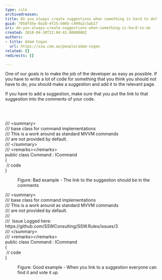 ```yaml
---
type: rule
archivedreason: 
title: Do you always create suggestions when something is hard to do?
guid: 7058fd5e-0a18-4f25-b085-c499a2c5ab17
uri: do-you-always-create-suggestions-when-something-is-hard-to-do
created: 2018-04-30T22:04:43.0000000Z
authors:
- title: Adam Cogan
  url: https://ssw.com.au/people/adam-cogan
related: []
redirects: []

---
```



<p>One of our goals is to make the job of the developer as easy as possible. If you have to write a lot of code for something that you think you should not have to do, you should make a suggestion and add it to the relevant page.<br></p><p>If you have to add a suggestion, make sure that you put the link to that suggestion into the comments of your code.​​<br></p>
<br><excerpt class='endintro'></excerpt><br>
<p class="ssw15-rteElement-CodeArea">/// &lt;summary&gt;<br>/// base class for command implementations<br>/// This is a work around as standard MVVM commands<br>/// are not provided by default. <br>/// &lt;/summary&gt;<br>/// &lt;remarks&gt;&lt;/remarks&gt;<br>public class Command &#58; ICommand<br>&#123;<br>&#160;// code<br>&#125;​</p><dd class="ssw15-rteElement-FigureBad">Figure&#58; Bad example - The link to the suggestion should be in the comments​<br></dd><p class="ssw15-rteElement-CodeArea">​/// &lt;summary&gt;<br>/// base class for command implementations<br>/// This is a work around as standard MVVM commands<br>/// are not provided by default. <br>/// <br>/// &#160;Issue Logged here&#58; https&#58;//github.com/SSWConsulting/SSW.Rules/issues/3<br>/// &lt;/summary&gt;<br>/// &lt;remarks&gt;&lt;/remarks&gt;<br>public class Command &#58; ICommand<br>&#123;<br>&#160;// code<br>&#125;<br></p><dd class="ssw15-rteElement-FigureGood">​Figure&#58; Good example - Wh​​en you link to a suggestion everyone can find it and vote it up</dd><p>​<br></p>


